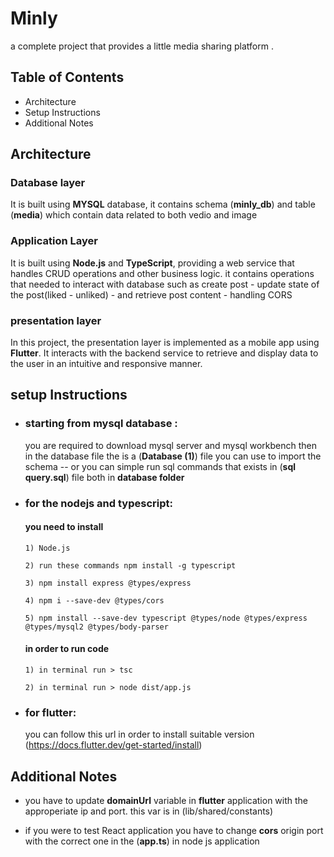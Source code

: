 # Minly 
a complete project that provides a little media sharing platform .

## Table of Contents
- Architecture
- Setup Instructions
- Additional Notes

## Architecture
### Database layer 
  It is built using **MYSQL** database, it contains schema (**minly_db**) and table (**media**) which contain data related to both vedio and image
  
### Application Layer
  It is built using **Node.js** and **TypeScript**, providing a web service that handles CRUD operations and other business logic.
  it contains operations that needed to interact with database such as create post - update state of the post(liked - unliked) - and retrieve post content - handling CORS    

### presentation layer 
  In this project, the presentation layer is implemented as a mobile app using **Flutter**. 
  It interacts with the backend service to retrieve and display data to the user in an intuitive and responsive manner.

## setup Instructions
  - ### starting from mysql database :
      you are required to download mysql server and mysql workbench
      then in the database file the is a (**Database (1)**) file you can use to import the schema --
      or you can simple run sql commands that exists in (**sql query.sql**) file  both in **database folder**

   
   - ### for the nodejs and typescript:
       #### you need to install
         1) Node.js
     
         2) run these commands npm install -g typescript

         3) npm install express @types/express

         4) npm i --save-dev @types/cors

         5) npm install --save-dev typescript @types/node @types/express @types/mysql2 @types/body-parser
     
      #### in order to run code
         1) in terminal run > tsc

         2) in terminal run > node dist/app.js

 - ### for flutter:
     you can follow this url in order to install suitable version (https://docs.flutter.dev/get-started/install)


## Additional Notes
  - you have to update **domainUrl** variable in **flutter** application with the approperiate ip and port.
    this var is in (lib/shared/constants)

   - if you were to test React application you have to change **cors** origin port with the correct one in the (**app.ts**) in node js application 
